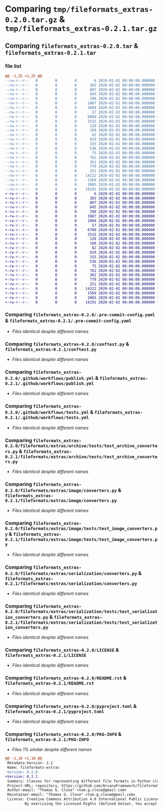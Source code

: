 # Comparing `tmp/fileformats_extras-0.2.0.tar.gz` & `tmp/fileformats_extras-0.2.1.tar.gz`

## Comparing `fileformats_extras-0.2.0.tar` & `fileformats_extras-0.2.1.tar`

### file list

```diff
@@ -1,25 +1,25 @@
--rw-r--r--   0        0        0        6 2020-02-02 00:00:00.000000 fileformats_extras-0.2.0/.codespell-ignorewords
--rw-r--r--   0        0        0      303 2020-02-02 00:00:00.000000 fileformats_extras-0.2.0/.flake8
--rw-r--r--   0        0        0      807 2020-02-02 00:00:00.000000 fileformats_extras-0.2.0/.pre-commit-config.yaml
--rw-r--r--   0        0        0      845 2020-02-02 00:00:00.000000 fileformats_extras-0.2.0/conftest.py
--rw-r--r--   0        0        0      298 2020-02-02 00:00:00.000000 fileformats_extras-0.2.0/pytest.ini
--rw-r--r--   0        0        0     1087 2020-02-02 00:00:00.000000 fileformats_extras-0.2.0/.github/workflows/publish.yml
--rw-r--r--   0        0        0     1004 2020-02-02 00:00:00.000000 fileformats_extras-0.2.0/.github/workflows/tests.yml
--rw-r--r--   0        0        0       57 2020-02-02 00:00:00.000000 fileformats_extras-0.2.0/fileformats/extras/archive/__init__.py
--rw-r--r--   0        0        0     8869 2020-02-02 00:00:00.000000 fileformats_extras-0.2.0/fileformats/extras/archive/converters.py
--rw-r--r--   0        0        0     2515 2020-02-02 00:00:00.000000 fileformats_extras-0.2.0/fileformats/extras/archive/tests/test_archive_converters.py
--rw-r--r--   0        0        0      120 2020-02-02 00:00:00.000000 fileformats_extras-0.2.0/fileformats/extras/core/__init__.py
--rw-r--r--   0        0        0      160 2020-02-02 00:00:00.000000 fileformats_extras-0.2.0/fileformats/extras/core/_version.py
--rw-r--r--   0        0        0       82 2020-02-02 00:00:00.000000 fileformats_extras-0.2.0/fileformats/extras/image/__init__.py
--rw-r--r--   0        0        0      929 2020-02-02 00:00:00.000000 fileformats_extras-0.2.0/fileformats/extras/image/converters.py
--rw-r--r--   0        0        0      315 2020-02-02 00:00:00.000000 fileformats_extras-0.2.0/fileformats/extras/image/readwrite.py
--rw-r--r--   0        0        0      536 2020-02-02 00:00:00.000000 fileformats_extras-0.2.0/fileformats/extras/image/tests/test_image_converters.py
--rw-r--r--   0        0        0       75 2020-02-02 00:00:00.000000 fileformats_extras-0.2.0/fileformats/extras/serialization/__init__.py
--rw-r--r--   0        0        0      762 2020-02-02 00:00:00.000000 fileformats_extras-0.2.0/fileformats/extras/serialization/converters.py
--rw-r--r--   0        0        0      361 2020-02-02 00:00:00.000000 fileformats_extras-0.2.0/fileformats/extras/serialization/yaml.py
--rw-r--r--   0        0        0      770 2020-02-02 00:00:00.000000 fileformats_extras-0.2.0/fileformats/extras/serialization/tests/test_serialization_converters.py
--rw-r--r--   0        0        0      251 2020-02-02 00:00:00.000000 fileformats_extras-0.2.0/.gitignore
--rw-r--r--   0        0        0    14222 2020-02-02 00:00:00.000000 fileformats_extras-0.2.0/LICENSE
--rw-r--r--   0        0        0     1569 2020-02-02 00:00:00.000000 fileformats_extras-0.2.0/README.rst
--rw-r--r--   0        0        0     2065 2020-02-02 00:00:00.000000 fileformats_extras-0.2.0/pyproject.toml
--rw-r--r--   0        0        0    18191 2020-02-02 00:00:00.000000 fileformats_extras-0.2.0/PKG-INFO
+-rw-r--r--   0        0        0        6 2020-02-02 00:00:00.000000 fileformats_extras-0.2.1/.codespell-ignorewords
+-rw-r--r--   0        0        0      303 2020-02-02 00:00:00.000000 fileformats_extras-0.2.1/.flake8
+-rw-r--r--   0        0        0      807 2020-02-02 00:00:00.000000 fileformats_extras-0.2.1/.pre-commit-config.yaml
+-rw-r--r--   0        0        0      845 2020-02-02 00:00:00.000000 fileformats_extras-0.2.1/conftest.py
+-rw-r--r--   0        0        0      298 2020-02-02 00:00:00.000000 fileformats_extras-0.2.1/pytest.ini
+-rw-r--r--   0        0        0     1087 2020-02-02 00:00:00.000000 fileformats_extras-0.2.1/.github/workflows/publish.yml
+-rw-r--r--   0        0        0     1004 2020-02-02 00:00:00.000000 fileformats_extras-0.2.1/.github/workflows/tests.yml
+-rw-r--r--   0        0        0       57 2020-02-02 00:00:00.000000 fileformats_extras-0.2.1/fileformats/extras/archive/__init__.py
+-rw-r--r--   0        0        0     6700 2020-02-02 00:00:00.000000 fileformats_extras-0.2.1/fileformats/extras/archive/converters.py
+-rw-r--r--   0        0        0     2515 2020-02-02 00:00:00.000000 fileformats_extras-0.2.1/fileformats/extras/archive/tests/test_archive_converters.py
+-rw-r--r--   0        0        0      120 2020-02-02 00:00:00.000000 fileformats_extras-0.2.1/fileformats/extras/core/__init__.py
+-rw-r--r--   0        0        0      160 2020-02-02 00:00:00.000000 fileformats_extras-0.2.1/fileformats/extras/core/_version.py
+-rw-r--r--   0        0        0       82 2020-02-02 00:00:00.000000 fileformats_extras-0.2.1/fileformats/extras/image/__init__.py
+-rw-r--r--   0        0        0      929 2020-02-02 00:00:00.000000 fileformats_extras-0.2.1/fileformats/extras/image/converters.py
+-rw-r--r--   0        0        0      315 2020-02-02 00:00:00.000000 fileformats_extras-0.2.1/fileformats/extras/image/readwrite.py
+-rw-r--r--   0        0        0      536 2020-02-02 00:00:00.000000 fileformats_extras-0.2.1/fileformats/extras/image/tests/test_image_converters.py
+-rw-r--r--   0        0        0       75 2020-02-02 00:00:00.000000 fileformats_extras-0.2.1/fileformats/extras/serialization/__init__.py
+-rw-r--r--   0        0        0      762 2020-02-02 00:00:00.000000 fileformats_extras-0.2.1/fileformats/extras/serialization/converters.py
+-rw-r--r--   0        0        0      362 2020-02-02 00:00:00.000000 fileformats_extras-0.2.1/fileformats/extras/serialization/yaml.py
+-rw-r--r--   0        0        0      770 2020-02-02 00:00:00.000000 fileformats_extras-0.2.1/fileformats/extras/serialization/tests/test_serialization_converters.py
+-rw-r--r--   0        0        0      251 2020-02-02 00:00:00.000000 fileformats_extras-0.2.1/.gitignore
+-rw-r--r--   0        0        0    14222 2020-02-02 00:00:00.000000 fileformats_extras-0.2.1/LICENSE
+-rw-r--r--   0        0        0     1569 2020-02-02 00:00:00.000000 fileformats_extras-0.2.1/README.rst
+-rw-r--r--   0        0        0     2065 2020-02-02 00:00:00.000000 fileformats_extras-0.2.1/pyproject.toml
+-rw-r--r--   0        0        0    18191 2020-02-02 00:00:00.000000 fileformats_extras-0.2.1/PKG-INFO
```

### Comparing `fileformats_extras-0.2.0/.pre-commit-config.yaml` & `fileformats_extras-0.2.1/.pre-commit-config.yaml`

 * *Files identical despite different names*

### Comparing `fileformats_extras-0.2.0/conftest.py` & `fileformats_extras-0.2.1/conftest.py`

 * *Files identical despite different names*

### Comparing `fileformats_extras-0.2.0/.github/workflows/publish.yml` & `fileformats_extras-0.2.1/.github/workflows/publish.yml`

 * *Files identical despite different names*

### Comparing `fileformats_extras-0.2.0/.github/workflows/tests.yml` & `fileformats_extras-0.2.1/.github/workflows/tests.yml`

 * *Files identical despite different names*

### Comparing `fileformats_extras-0.2.0/fileformats/extras/archive/tests/test_archive_converters.py` & `fileformats_extras-0.2.1/fileformats/extras/archive/tests/test_archive_converters.py`

 * *Files identical despite different names*

### Comparing `fileformats_extras-0.2.0/fileformats/extras/image/converters.py` & `fileformats_extras-0.2.1/fileformats/extras/image/converters.py`

 * *Files identical despite different names*

### Comparing `fileformats_extras-0.2.0/fileformats/extras/image/tests/test_image_converters.py` & `fileformats_extras-0.2.1/fileformats/extras/image/tests/test_image_converters.py`

 * *Files identical despite different names*

### Comparing `fileformats_extras-0.2.0/fileformats/extras/serialization/converters.py` & `fileformats_extras-0.2.1/fileformats/extras/serialization/converters.py`

 * *Files identical despite different names*

### Comparing `fileformats_extras-0.2.0/fileformats/extras/serialization/tests/test_serialization_converters.py` & `fileformats_extras-0.2.1/fileformats/extras/serialization/tests/test_serialization_converters.py`

 * *Files identical despite different names*

### Comparing `fileformats_extras-0.2.0/LICENSE` & `fileformats_extras-0.2.1/LICENSE`

 * *Files identical despite different names*

### Comparing `fileformats_extras-0.2.0/README.rst` & `fileformats_extras-0.2.1/README.rst`

 * *Files identical despite different names*

### Comparing `fileformats_extras-0.2.0/pyproject.toml` & `fileformats_extras-0.2.1/pyproject.toml`

 * *Files identical despite different names*

### Comparing `fileformats_extras-0.2.0/PKG-INFO` & `fileformats_extras-0.2.1/PKG-INFO`

 * *Files 1% similar despite different names*

```diff
@@ -1,10 +1,10 @@
 Metadata-Version: 2.1
 Name: fileformats-extras
-Version: 0.2.0
+Version: 0.2.1
 Summary: Classes for representing different file formats in Python classes for use in type hinting in data workflows
 Project-URL: repository, https://github.com/ArcanaFramework/fileformats-extras
 Author-email: "Thomas G. Close" <tom.g.close@gmail.com>
 Maintainer-email: "Thomas G. Close" <tom.g.close@gmail.com>
 License: Creative Commons Attribution 4.0 International Public License
         By exercising the Licensed Rights (defined below), You accept and agree to be bound by the terms and conditions of this Creative Commons Attribution 4.0 International Public License ("Public License"). To the extent this Public License may be interpreted as a contract, You are granted the Licensed Rights in consideration of Your acceptance of these terms and conditions, and the Licensor grants You such rights in consideration of benefits the Licensor receives from making the Licensed Material available under these terms and conditions.
```

